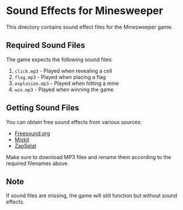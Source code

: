# Sound Effects for Minesweeper

This directory contains sound effect files for the Minesweeper game.

## Required Sound Files

The game expects the following sound files:

1. `click.mp3` - Played when revealing a cell
2. `flag.mp3` - Played when placing a flag
3. `explosion.mp3` - Played when hitting a mine
4. `win.mp3` - Played when winning the game

## Getting Sound Files

You can obtain free sound effects from various sources:

- [Freesound.org](https://freesound.org/)
- [Mixkit](https://mixkit.co/free-sound-effects/)
- [ZapSplat](https://www.zapsplat.com/)

Make sure to download MP3 files and rename them according to the required filenames above.

## Note

If sound files are missing, the game will still function but without sound effects.
